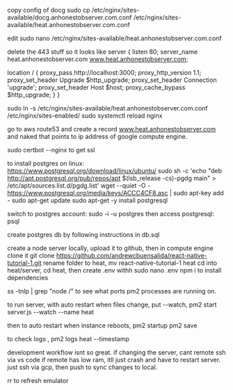 copy config of docg
sudo cp /etc/nginx/sites-available/docg.anhonestobserver.com.conf /etc/nginx/sites-available/heat.anhonestobserver.com.conf

edit
sudo nano /etc/nginx/sites-available/heat.anhonestobserver.com.conf

delete the 443 stuff so it looks like
server {
listen 80;
server_name heat.anhonestobserver.com www.heat.anhonestobserver.com;

location / {
proxy_pass http://localhost:3000;
proxy_http_version 1.1;
proxy_set_header Upgrade $http_upgrade;
proxy_set_header Connection 'upgrade';
proxy_set_header Host $host;
proxy_cache_bypass $http_upgrade;
}
}

sudo ln -s /etc/nginx/sites-available/heat.anhonestobserver.com.conf /etc/nginx/sites-enabled/
sudo systemctl reload nginx

go to aws route53 and create a record www.heat.anhonestobserver.com and naked that points to ip address of google compute engine.

sudo certbot --nginx to get ssl

to install postgres on linux: https://www.postgresql.org/download/linux/ubuntu/
sudo sh -c 'echo "deb http://apt.postgresql.org/pub/repos/apt $(lsb_release -cs)-pgdg main" > /etc/apt/sources.list.d/pgdg.list'
wget --quiet -O - https://www.postgresql.org/media/keys/ACCC4CF8.asc | sudo apt-key add -
sudo apt-get update
sudo apt-get -y install postgresql

switch to postgres account: sudo -i -u postgres
then access postgresql: psql

create postgres db by following instructions in db.sql

create a node server locally, upload it to github, then in compute engine clone it
git clone https://github.com/andrewcbuensalida/react-native-tutorial-1.git
rename folder to heat, mv react-native-tutorial-1 heat
cd into heat/server, cd heat, then create .env withh sudo nano .env
npm i to install dependencies

ss -tnlp | grep "node /" to see what ports pm2 processes are running on.

to run server, with auto restart when files change, put --watch,
pm2 start server.js --watch --name heat

then to auto restart when instance reboots,
pm2 startup
pm2 save

to check logs , pm2 logs heat --timestamp

development workflow isnt so great. if changing the server, cant remote ssh via vs code if remote has low ram, itll just crash and have to restart server. just ssh via gcp, then push to sync changes to local.

rr to refresh emulator
